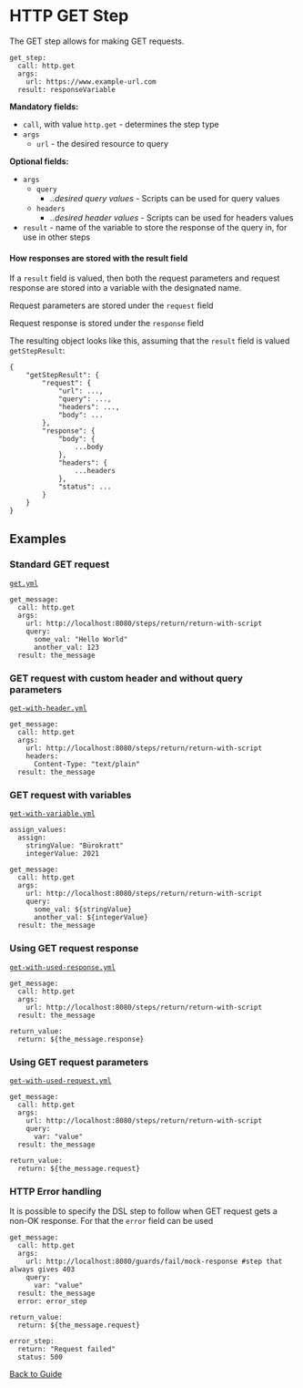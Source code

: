 # HTTP GET Step

The GET step allows for making GET requests.

```
get_step:
  call: http.get
  args:
    url: https://www.example-url.com
  result: responseVariable
```

**Mandatory fields:**

* `call`, with value `http.get` - determines the step type
* `args`
    * `url` - the desired resource to query

**Optional fields:**

* `args`
    * `query`
        * *..desired query values* - Scripts can be used for query values
    * `headers`
        * *..desired header values* - Scripts can be used for headers values
* `result` - name of the variable to store the response of the query in, for use in other steps

#### How responses are stored with the result field

If a `result` field is valued, then both the request parameters and request response are stored into a variable with the designated name.

Request parameters are stored under the `request` field

Request response is stored under the `response` field

The resulting object looks like this, assuming that the `result` field is valued `getStepResult`:

```
{
    "getStepResult": {
        "request": {
            "url": ...,
            "query": ...,
            "headers": ...,
            "body": ...
        },
        "response": {
            "body": {
                ...body
            },
            "headers": {
                ...headers
            },
            "status": ...
        }
    }
}
```

## Examples

### Standard GET request

[`get.yml`](../../DSL/GET/steps/get/get.yml)

```
get_message:
  call: http.get
  args:
    url: http://localhost:8080/steps/return/return-with-script
    query:
      some_val: "Hello World"
      another_val: 123
  result: the_message
```

### GET request with custom header and without query parameters

[`get-with-header.yml`](../../DSL/GET/steps/get/get-with-header.yml)

```
get_message:
  call: http.get
  args:
    url: http://localhost:8080/steps/return/return-with-script
    headers:
      Content-Type: "text/plain"
  result: the_message
```

### GET request with variables

[`get-with-variable.yml`](../../DSL/GET/steps/get/get-with-variable.yml)

```
assign_values:
  assign:
    stringValue: "Bürokratt"
    integerValue: 2021

get_message:
  call: http.get
  args:
    url: http://localhost:8080/steps/return/return-with-script
    query:
      some_val: ${stringValue}
      another_val: ${integerValue}
  result: the_message

```

### Using GET request response

[`get-with-used-response.yml`](../../DSL/GET/steps/get/get-with-used-response.yml)

```
get_message:
  call: http.get
  args:
    url: http://localhost:8080/steps/return/return-with-script
  result: the_message

return_value:
  return: ${the_message.response}
```

### Using GET request parameters

[`get-with-used-request.yml`](../../DSL/GET/steps/get/get-with-used-request.yml)

```
get_message:
  call: http.get
  args:
    url: http://localhost:8080/steps/return/return-with-script
    query:
      var: "value"
  result: the_message

return_value:
  return: ${the_message.request}
```

### HTTP Error handling

It is possible to specify the DSL step to follow when GET request gets a
non-OK response. For that the `error` field can be used
```
get_message:
  call: http.get
  args:
    url: http://localhost:8080/guards/fail/mock-response #step that always gives 403
    query:
      var: "value"
  result: the_message
  error: error_step

return_value:
  return: ${the_message.request}
  
error_step:
  return: "Request failed"
  status: 500  
```

[Back to Guide](../GUIDE.md#Writing-DSL-files)

